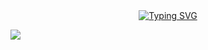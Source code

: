 <div align="center">
  
  <!-- dynamic typing effect 动态打字效果 --><a href="https://git.io/typing-svg"><img src="https://readme-typing-svg.demolab.com?font=Fira+Code&duration=2500&pause=2&color=F3AFF7&center=%E9%94%99%E8%AF%AF%E7%9A%84&vCenter=%E9%94%99%E8%AF%AF%E7%9A%84&repeat=%E7%9C%9F%E7%9A%84&width=435&lines=console.log(+Hello%2CWorld!+);This+is+Haixin!" alt="Typing SVG" /></a>
  
  </div>

  <!-- knock code pictures 敲代码的图片 -->
  <img src="https://cdn.jsdelivr.net/gh/sun0225SUN/sun0225SUN/assets/images/coding.gif" /><br>
